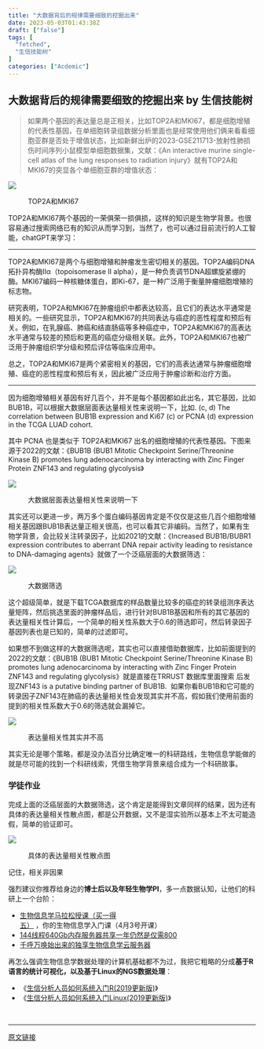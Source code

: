 ```yaml
---
title: "大数据背后的规律需要细致的挖掘出来"
date: 2023-05-03T01:43:38Z
draft: ["false"]
tags: [
  "fetched",
  "生信技能树"
]
categories: ["Acdemic"]
---
```

大数据背后的规律需要细致的挖掘出来 by 生信技能树
------
<div><section data-tool="mdnice编辑器" data-website="https://www.mdnice.com"><blockquote data-tool="mdnice编辑器"><p>如果两个基因的表达量总是正相关，比如TOP2A和MKI67，都是细胞增殖的代表性基因，在单细胞转录组数据分析里面也是经常使用他们俩来看看细胞亚群是否处于增值状态，比如新鲜出炉的2023-GSE211713-放射性肺损伤时间序列小鼠模型单细胞数据集，文献：《An interactive murine single-cell atlas of the lung responses to radiation injury》就有TOP2A和MKI67的突显各个单细胞亚群的增值状态：</p></blockquote><p><img data-galleryid="" data-ratio="0.6055555555555555" data-s="300,640" data-src="https://mmbiz.qpic.cn/mmbiz_png/cZNhZQ6j4wx00X2hmADbAjrGXbnMPZb2icH3FGWmWA2FXDddgoh9Ecoiat5nSalFgk7wicb5b3N0iacfW12DYuvODg/640?wx_fmt=png" data-type="png" data-w="1080" src="https://mmbiz.qpic.cn/mmbiz_png/cZNhZQ6j4wx00X2hmADbAjrGXbnMPZb2icH3FGWmWA2FXDddgoh9Ecoiat5nSalFgk7wicb5b3N0iacfW12DYuvODg/640?wx_fmt=png"></p><figure data-tool="mdnice编辑器"><figcaption>TOP2A和MKI67</figcaption></figure><p data-tool="mdnice编辑器">TOP2A和MKI67两个基因的一荣俱荣一损俱损，这样的知识是生物学背景。也很容易通过搜索网络已有的知识从而学习到，当然了，也可以通过目前流行的人工智能，chatGPT来学习：</p><hr data-tool="mdnice编辑器"><p data-tool="mdnice编辑器">TOP2A和MKI67是两个与细胞增殖和肿瘤发生密切相关的基因。TOP2A编码DNA拓扑异构酶IIα（topoisomerase II alpha），是一种负责调节DNA超螺旋紧绷的酶。MKI67编码一种核糖体蛋白，即Ki-67，是一种广泛用于衡量肿瘤细胞增殖的标志物。</p><p data-tool="mdnice编辑器">研究表明，TOP2A和MKI67在肿瘤组织中都表达较高，且它们的表达水平通常是相关的。一些研究显示，TOP2A和MKI67的共同表达与癌症的恶性程度和预后有关。例如，在乳腺癌、肺癌和结直肠癌等多种癌症中，TOP2A和MKI67的高表达水平通常与较差的预后和更高的癌症分级相关联。此外，TOP2A和MKI67也被广泛用于肿瘤组织学分级和预后评估等临床应用中。</p><p data-tool="mdnice编辑器">总之，TOP2A和MKI67是两个紧密相关的基因，它们的高表达通常与肿瘤细胞增殖、癌症的恶性程度和预后有关，因此被广泛应用于肿瘤诊断和治疗方面。</p><hr data-tool="mdnice编辑器"><p data-tool="mdnice编辑器">因为细胞增殖相关基因有好几百个，并不是每个基因都如此出名，其它基因，比如 BUB1B，可以根据大数据层面表达量相关性来说明一下，比如. (c, d) The correlation between BUB1B expression and Ki67 (c) or PCNA (d) expression in the TCGA LUAD cohort.</p><p data-tool="mdnice编辑器">其中 PCNA 也是类似于 TOP2A和MKI67 出名的细胞增殖的代表性基因。下图来源于2022的文献：《BUB1B (BUB1 Mitotic Checkpoint Serine/Threonine Kinase B) promotes lung adenocarcinoma by interacting with Zinc Finger Protein ZNF143 and regulating glycolysis》</p><p><img data-galleryid="" data-ratio="0.3648148148148148" data-s="300,640" data-src="https://mmbiz.qpic.cn/mmbiz_png/cZNhZQ6j4wx00X2hmADbAjrGXbnMPZb26yGiaWs5FF4DQBKicia1JpmdkeUwX3N3iaK2FLb1LTPYCmWibaH22YOcj3g/640?wx_fmt=png" data-type="png" data-w="1080" src="https://mmbiz.qpic.cn/mmbiz_png/cZNhZQ6j4wx00X2hmADbAjrGXbnMPZb26yGiaWs5FF4DQBKicia1JpmdkeUwX3N3iaK2FLb1LTPYCmWibaH22YOcj3g/640?wx_fmt=png"></p><figure data-tool="mdnice编辑器"><figcaption>大数据层面表达量相关性来说明一下</figcaption></figure><p data-tool="mdnice编辑器">其实还可以更进一步，两万多个蛋白编码基因肯定是不仅仅是这些几百个细胞增殖相关基因跟BUB1B表达量正相关很高，也可以看其它非编码。当然了，如果有生物学背景，会比较关注转录因子，比如2021的文献：《Increased BUB1B/BUBR1 expression contributes to aberrant DNA repair activity leading to resistance to DNA-damaging agents》就做了一个泛癌层面的大数据筛选：</p><p><img data-galleryid="" data-ratio="0.775" data-s="300,640" data-src="https://mmbiz.qpic.cn/mmbiz_png/cZNhZQ6j4wx00X2hmADbAjrGXbnMPZb2ELtzjx5l698Xx8u1uLKWhs2GRPV7p13Svc4a1GyYtibguiaiaD9dJ04Gg/640?wx_fmt=png" data-type="png" data-w="1080" src="https://mmbiz.qpic.cn/mmbiz_png/cZNhZQ6j4wx00X2hmADbAjrGXbnMPZb2ELtzjx5l698Xx8u1uLKWhs2GRPV7p13Svc4a1GyYtibguiaiaD9dJ04Gg/640?wx_fmt=png"></p><figure data-tool="mdnice编辑器"><figcaption>大数据筛选</figcaption></figure><p data-tool="mdnice编辑器">这个超级简单，就是下载TCGA数据库的样品数量比较多的癌症的转录组测序表达量矩阵，然后挑选里面的肿瘤样品后，进行针对BUB1B基因和所有的其它基因的表达量相关性计算后，一个简单的相关性系数大于0.6的筛选即可，然后转录因子基因列表也是已知的，简单的过滤即可。</p><p data-tool="mdnice编辑器">如果想不到做这样的大数据筛选呢，其实也可以直接借助数据库，比如前面提到的2022的文献：《BUB1B (BUB1 Mitotic Checkpoint Serine/Threonine Kinase B) promotes lung adenocarcinoma by interacting with Zinc Finger Protein ZNF143 and regulating glycolysis》就是直接在TRRUST 数据库里面搜索 后发现ZNF143 is a putative binding partner of BUB1B.  如果你看BUB1B和它可能的转录因子ZNF143在肺癌的表达量相关性会发现其实并不高，假如我们使用前面的提到的相关性系数大于0.6的筛选就会漏掉它。</p><p><img data-cropselx1="0" data-cropselx2="558" data-cropsely1="0" data-cropsely2="213" data-galleryid="" data-ratio="0.6938775510204082" data-s="300,640" data-src="https://mmbiz.qpic.cn/mmbiz_png/cZNhZQ6j4wx00X2hmADbAjrGXbnMPZb2jibicNTUGlSQd5Z2Z4fkticztEfxZicIU3BCmkicQrSJRWIFKhGicPdQ7ZHg/640?wx_fmt=png" data-type="png" data-w="490" src="https://mmbiz.qpic.cn/mmbiz_png/cZNhZQ6j4wx00X2hmADbAjrGXbnMPZb2jibicNTUGlSQd5Z2Z4fkticztEfxZicIU3BCmkicQrSJRWIFKhGicPdQ7ZHg/640?wx_fmt=png"></p><figure data-tool="mdnice编辑器"><figcaption>表达量相关性其实并不高</figcaption></figure><p data-tool="mdnice编辑器">其实无论是哪个策略，都是没办法百分比确定唯一的科研路线，生物信息学能做的就是尽可能的找到一个科研线索，凭借生物学背景来组合成为一个科研故事。</p><h3 data-tool="mdnice编辑器"><span></span>学徒作业<span></span></h3><p data-tool="mdnice编辑器">完成上面的泛癌层面的大数据筛选，这个肯定是能得到文章同样的结果，因为还有具体的表达量相关性散点图，都是公开数据，又不是湿实验所以基本上不太可能造假，简单的验证即可。</p><p><img data-galleryid="" data-ratio="0.3818565400843882" data-s="300,640" data-src="https://mmbiz.qpic.cn/mmbiz_png/cZNhZQ6j4wx00X2hmADbAjrGXbnMPZb2aZz8kGCibe8SPoKOeEb642HMhb2ChnEekRc6NfA1iblVnENSR70wsTRw/640?wx_fmt=png" data-type="png" data-w="948" src="https://mmbiz.qpic.cn/mmbiz_png/cZNhZQ6j4wx00X2hmADbAjrGXbnMPZb2aZz8kGCibe8SPoKOeEb642HMhb2ChnEekRc6NfA1iblVnENSR70wsTRw/640?wx_fmt=png"></p><figure data-tool="mdnice编辑器"><figcaption>具体的表达量相关性散点图</figcaption></figure><p data-tool="mdnice编辑器">记住，相关非因果</p></section><p data-tool="mdnice编辑器">强烈建议你推荐给身边的<strong>博士后以及年轻生物学PI</strong>，多一点数据认知，让他们的科研上一个台阶：</p><ul data-tool="mdnice编辑器"><li><section><a target="_blank" href="http://mp.weixin.qq.com/s?__biz=MzAxMDkxODM1Ng==&amp;mid=2247521372&amp;idx=1&amp;sn=373dcb6bd096e42961254c96480c0676&amp;chksm=9b4bd4e7ac3c5df17b9d27667a7ce8daebca8d58776c7f7d914b6c4d5c524eaa5450c11fc458&amp;scene=21#wechat_redirect" textvalue="生物信息学马拉松授课（买‍一得五）" linktype="text" imgurl="" imgdata="null" data-itemshowtype="0" tab="innerlink" data-linktype="2" hasload="1">生物信息学马拉松授课（买一得五）</a> ，你的生物信息学入门课（4月3号开课）</section></li><li><section><a target="_blank" href="http://mp.weixin.qq.com/s?__biz=MzAxMDkxODM1Ng==&amp;mid=2247519765&amp;idx=2&amp;sn=6cb33654c7751f4c3df0f84743f77aaf&amp;chksm=9b4bceaeac3c47b8899afc00077b96357b87a4ed6b75e7c434ba14071fd6c8448e4c218de5e0&amp;scene=21#wechat_redirect" textvalue="144线程640Gb内存服务器共享一年仍然是仅需800" linktype="text" imgurl="" imgdata="null" data-itemshowtype="0" tab="innerlink" data-linktype="2" hasload="1">144线程640Gb内存服务器共享一年仍然是仅需800</a></section></li><li><section><a target="_blank" href="http://mp.weixin.qq.com/s?__biz=MzAxMDkxODM1Ng==&amp;mid=2247519765&amp;idx=1&amp;sn=ce5a8c8182f854c88043059f8c2cb9ff&amp;chksm=9b4bceaeac3c47b88c19941d43dbb1401f3a92206481a0afc41159927868199643f795d62a7e&amp;scene=21#wechat_redirect" textvalue="千呼万唤始出来的独享生物信息学云服务器" linktype="text" imgurl="" imgdata="null" data-itemshowtype="0" tab="innerlink" data-linktype="2" hasload="1">千呼万唤始出来的独享生物信息学云服务器</a></section></li></ul><p><span>再怎么强调生物信息学数据处理的计算机基础都不为过，<span>我把它粗略的分成</span><strong>基于R语言的统计可视化，以及基于Linux的NGS数据处理</strong><span>：</span></span></p><ul data-tool="mdnice编辑器"><li><section>《<a href="https://mp.weixin.qq.com/s?__biz=MzAxMDkxODM1Ng==&amp;mid=2247491094&amp;idx=1&amp;sn=3a8ececefdf5894f4ef98b0823f204b8&amp;scene=21#wechat_redirect" data-linktype="2">生信分析人员如何系统入门R(2019更新版)</a>》</section></li><li><section>《<a href="https://mp.weixin.qq.com/s?__biz=MzAxMDkxODM1Ng==&amp;mid=2247491112&amp;idx=1&amp;sn=5c23959b4f36ba83532debdacf3eaa45&amp;scene=21#wechat_redirect" data-linktype="2">生信分析人员如何系统入门Linux(2019更新版)</a>》</section></li></ul><p><br></p><p><mp-style-type data-value="3"></mp-style-type></p></div>  
<hr>
<a href="https://mp.weixin.qq.com/s/nnRb_MAj1ghmQ-VnSjgiDg",target="_blank" rel="noopener noreferrer">原文链接</a>
